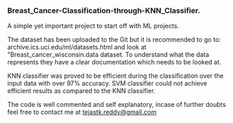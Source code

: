 ### Breast_Cancer-Classification-through-KNN_Classifier.

A simple yet important project to start off with ML projects. 

The dataset has been uploaded to the Git but it is recommended to go to:
archive.ics.uci.edu/ml/datasets.html and look at "Breast_cancer_wisconsin.data dataset. To understand what the data represents they have a clear documentation which needs to be looked at.

KNN classifier was proved to be efficient during the classification over the input data with over 97% accuracy.
SVM classifier could not achieve efficient results as compared to the KNN classifier.

The code is well commented and self explanatory, incase of further doubts feel free to contact me at tejastk.reddy@gmail.com
